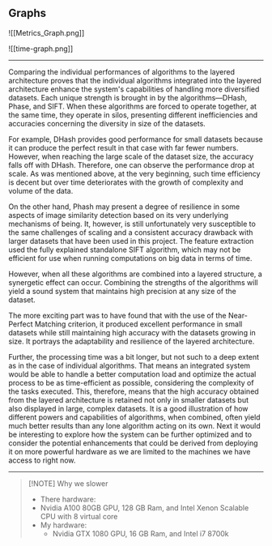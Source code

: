 ## Graphs

![[Metrics_Graph.png]]

![[time-graph.png]]

---

Comparing the individual performances of algorithms to the layered architecture proves that the individual algorithms integrated into the layered architecture enhance the system's capabilities of handling more diversified datasets. Each unique strength is brought in by the algorithms—DHash, Phase, and SIFT. When these algorithms are forced to operate together, at the same time, they operate in silos, presenting different inefficiencies and accuracies concerning the diversity in size of the datasets.

For example, DHash provides good performance for small datasets because it can produce the perfect result in that case with far fewer numbers. However, when reaching the large scale of the dataset size, the accuracy falls off with DHash. Therefore, one can observe the performance drop at scale. As was mentioned above, at the very beginning, such time efficiency is decent but over time deteriorates with the growth of complexity and volume of the data.

On the other hand, Phash may present a degree of resilience in some aspects of image similarity detection based on its very underlying mechanisms of being. It, however, is still unfortunately very susceptible to the same challenges of scaling and a consistent accuracy drawback with larger datasets that have been used in this project. The feature extraction used the fully explained standalone SIFT algorithm, which may not be efficient for use when running computations on big data in terms of time.

However, when all these algorithms are combined into a layered structure, a synergetic effect can occur. Combining the strengths of the algorithms will yield a sound system that maintains high precision at any size of the dataset.

The more exciting part was to have found that with the use of the Near-Perfect Matching criterion, it produced excellent performance in small datasets while still maintaining high accuracy with the datasets growing in size. It portrays the adaptability and resilience of the layered architecture.

Further, the processing time was a bit longer, but not such to a deep extent as in the case of individual algorithms. That means an integrated system would be able to handle a better computation load and optimize the actual process to be as time-efficient as possible, considering the complexity of the tasks executed. This, therefore, means that the high accuracy obtained from the layered architecture is retained not only in smaller datasets but also displayed in large, complex datasets. It is a good illustration of how different powers and capabilities of algorithms, when combined, often yield much better results than any lone algorithm acting on its own. Next it would be interesting to explore how the system can be further optimized and to consider the potential enhancements that could be derived from deploying it on more powerful hardware as we are limited to the machines we have access to right now.

---

> [!NOTE] Why we slower
> -  There hardware:
> 	- Nvidia A100 80GB GPU, 128 GB Ram, and Intel Xenon Scalable CPU with 8 virtual core
> - My hardware:
> 	- Nvidia GTX 1080 GPU, 16 GB Ram, and Intel i7 8700k